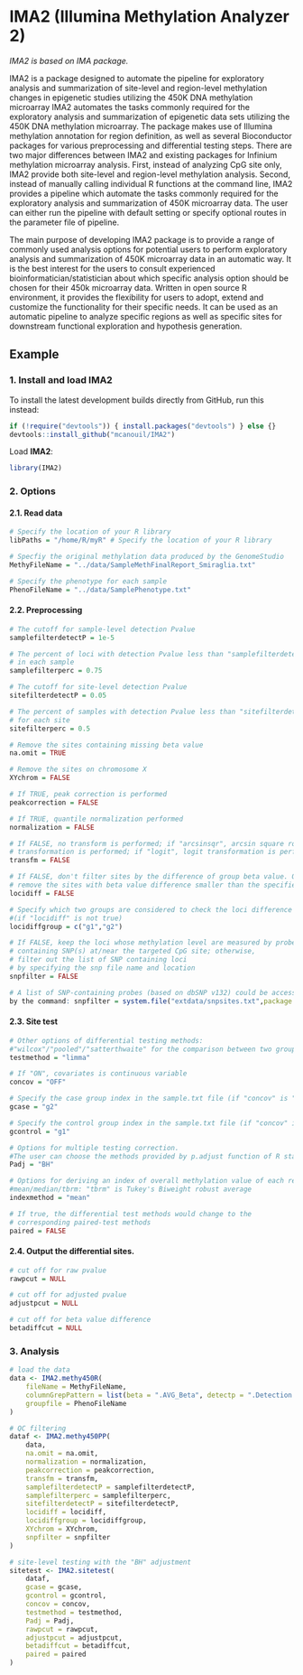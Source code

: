 IMA2 (Illumina Methylation Analyzer 2)
======================================

*IMA2 is based on IMA package.*

IMA2 is a package designed to automate the pipeline for exploratory analysis and summarization of site-level and region-level methylation changes in epigenetic studies utilizing the 450K DNA methylation microarray
IMA2 automates the tasks commonly required for the exploratory analysis and summarization of epigenetic data sets utilizing the 450K DNA methylation microarray. The package makes use of Illumina methylation annotation for region definition, as well as several Bioconductor packages for various preprocessing and differential testing steps. There are two major differences between IMA2 and existing packages for Infinium methylation microarray analysis. First, instead of analyzing CpG site only, IMA2 provide both site-level and region-level methylation analysis. Second, instead of manually calling individual R functions at the command line, IMA2 provides a pipeline which automate the tasks commonly required for the exploratory analysis and summarization of 450K microarray data. The user can either run the pipeline with default setting or specify optional routes in the parameter file of pipeline.

The main purpose of developing IMA2 package is to provide a range of commonly used analysis options for potential users to perform exploratory analysis and summarization of 450K microarray data in an automatic way. It is the best interest for the users to consult experienced bioinformatician/statistician about which specific analysis option should be chosen for their 450k microarray data. Written in open source R environment, it provides the flexibility for users to adopt, extend and customize the functionality for their specific needs. It can be used as an automatic pipeline to analyze specific regions as well as specific sites for downstream functional exploration and hypothesis generation.



## Example
### 1. Install and load IMA2
To install the latest development builds directly from GitHub, run this instead:
```r
if (!require("devtools")) { install.packages("devtools") } else {}
devtools::install_github("mcanouil/IMA2")
```
Load **IMA2**:
```r
library(IMA2)
```

### 2. Options
#### 2.1. Read data
```r
# Specify the location of your R library
libPaths = "/home/R/myR" # Specify the location of your R library

# Specfiy the original methylation data produced by the GenomeStudio
MethyFileName = "../data/SampleMethFinalReport_Smiraglia.txt"

# Specify the phenotype for each sample
PhenoFileName = "../data/SamplePhenotype.txt"
```

#### 2.2. Preprocessing
```r
# The cutoff for sample-level detection Pvalue
samplefilterdetectP = 1e-5

# The percent of loci with detection Pvalue less than "samplefilterdetectP" 
# in each sample
samplefilterperc = 0.75

# The cutoff for site-level detection Pvalue
sitefilterdetectP = 0.05

# The percent of samples with detection Pvalue less than "sitefilterdetectP" 
# for each site
sitefilterperc = 0.5

# Remove the sites containing missing beta value
na.omit = TRUE

# Remove the sites on chromosome X
XYchrom = FALSE

# If TRUE, peak correction is performed
peakcorrection = FALSE

# If TRUE, quantile normalization performed
normalization = FALSE

# If FALSE, no transform is performed; if "arcsinsqr", arcsin square root
# transformation is performed; if "logit", logit transformation is performed
transfm = FALSE

# If FALSE, don't filter sites by the difference of group beta value. Otherwise,
# remove the sites with beta value difference smaller than the specified value
locidiff = FALSE

# Specify which two groups are considered to check the loci difference
#(if "locidiff" is not true)
locidiffgroup = c("g1","g2")

# If FALSE, keep the loci whose methylation level are measured by probes
# containing SNP(s) at/near the targeted CpG site; otherwise,
# filter out the list of SNP containing loci
# by specifying the snp file name and location
snpfilter = FALSE

# A list of SNP-containing probes (based on dbSNP v132) could be accessed 
by the command: snpfilter = system.file("extdata/snpsites.txt",package ="IMA")
```

#### 2.3. Site test
```r
# Other options of differential testing methods:
#"wilcox"/"pooled"/"satterthwaite" for the comparison between two group
testmethod = "limma"

# If "ON", covariates is continuous variable
concov = "OFF"

# Specify the case group index in the sample.txt file (if "concov" is "ON")
gcase = "g2"

# Specify the control group index in the sample.txt file (if "concov" is "ON")
gcontrol = "g1"

# Options for multiple testing correction.
#The user can choose the methods provided by p.adjust function of R stat package
Padj = "BH"

# Options for deriving an index of overall methylation value of each region.
#mean/median/tbrm: "tbrm" is Tukey's Biweight robust average
indexmethod = "mean"

# If true, the differential test methods would change to the
# corresponding paired-test methods
paired = FALSE
```

#### 2.4. Output the differential sites.
```r
# cut off for raw pvalue
rawpcut = NULL

# cut off for adjusted pvalue
adjustpcut = NULL

# cut off for beta value difference
betadiffcut = NULL
```

### 3. Analysis
```r
# load the data
data <- IMA2.methy450R(
    fileName = MethyFileName,
    columnGrepPattern = list(beta = ".AVG_Beta", detectp = ".Detection.Pval"),
    groupfile = PhenoFileName
)

# QC filtering
dataf <- IMA2.methy450PP(
    data,
    na.omit = na.omit,
    normalization = normalization,
    peakcorrection = peakcorrection,
    transfm = transfm,
    samplefilterdetectP = samplefilterdetectP,
    samplefilterperc = samplefilterperc,
    sitefilterdetectP = sitefilterdetectP,
    locidiff = locidiff,
    locidiffgroup = locidiffgroup,
    XYchrom = XYchrom,
    snpfilter = snpfilter
)

# site-level testing with the "BH" adjustment
sitetest <- IMA2.sitetest(
    dataf,
    gcase = gcase,
    gcontrol = gcontrol,
    concov = concov,
    testmethod = testmethod,
    Padj = Padj,
    rawpcut = rawpcut,
    adjustpcut = adjustpcut,
    betadiffcut = betadiffcut,
    paired = paired
)
```
